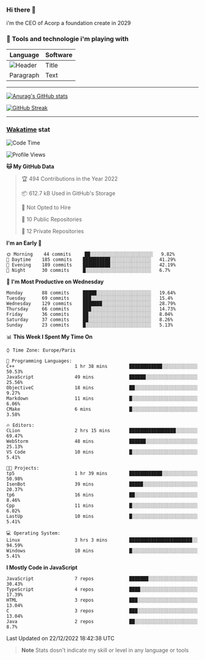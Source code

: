 ### Hi there 👋

i'm the CEO of Acorp a foundation create in 2029  

### 🧰 Tools and technologie i'm playing with

 | Language | Software |
| ----------- | ----------- |
| ![Header](https://img.shields.io/badge/Nuxt3-green&style=for-the-badge&logo=nustjs&logoColor=00DC82) | Title |
| Paragraph | Text |

---

[![Anurag's GitHub stats](https://github-readme-stats.vercel.app/api?username=ackimixs&show_icons=true&theme=github_dark&count_private=true)](https://www.ackimixs.xyz)

[![GitHub Streak](https://github-readme-streak-stats.herokuapp.com?user=Ackimixs&theme=github-dark-blue&date_format=j%20M%5B%20Y%5D&mode=weekly)](https://git.io/streak-stats)

---
 
 ### [Wakatime](https://wakatime.com/) stat

<!--START_SECTION:waka-->
![Code Time](http://img.shields.io/badge/Code%20Time-315%20hrs%203%20mins-blue)

![Profile Views](http://img.shields.io/badge/Profile%20Views-100-blue)

**🐱 My GitHub Data** 

> 🏆 494 Contributions in the Year 2022
 > 
> 📦 612.7 kB Used in GitHub's Storage 
 > 
> 🚫 Not Opted to Hire
 > 
> 📜 10 Public Repositories 
 > 
> 🔑 12 Private Repositories  
 > 
**I'm an Early 🐤** 

```text
🌞 Morning    44 commits     ██░░░░░░░░░░░░░░░░░░░░░░░   9.82% 
🌆 Daytime    185 commits    ██████████░░░░░░░░░░░░░░░   41.29% 
🌃 Evening    189 commits    ██████████░░░░░░░░░░░░░░░   42.19% 
🌙 Night      30 commits     █░░░░░░░░░░░░░░░░░░░░░░░░   6.7%

```
📅 **I'm Most Productive on Wednesday** 

```text
Monday       88 commits     █████░░░░░░░░░░░░░░░░░░░░   19.64% 
Tuesday      69 commits     ███░░░░░░░░░░░░░░░░░░░░░░   15.4% 
Wednesday    129 commits    ███████░░░░░░░░░░░░░░░░░░   28.79% 
Thursday     66 commits     ███░░░░░░░░░░░░░░░░░░░░░░   14.73% 
Friday       36 commits     ██░░░░░░░░░░░░░░░░░░░░░░░   8.04% 
Saturday     37 commits     ██░░░░░░░░░░░░░░░░░░░░░░░   8.26% 
Sunday       23 commits     █░░░░░░░░░░░░░░░░░░░░░░░░   5.13%

```


📊 **This Week I Spent My Time On** 

```text
⌚︎ Time Zone: Europe/Paris

💬 Programming Languages: 
C++                      1 hr 38 mins        ████████████░░░░░░░░░░░░░   50.53% 
JavaScript               49 mins             ██████░░░░░░░░░░░░░░░░░░░   25.56% 
ObjectiveC               18 mins             ██░░░░░░░░░░░░░░░░░░░░░░░   9.27% 
Markdown                 11 mins             █░░░░░░░░░░░░░░░░░░░░░░░░   6.06% 
CMake                    6 mins              █░░░░░░░░░░░░░░░░░░░░░░░░   3.58%

🔥 Editors: 
CLion                    2 hrs 15 mins       █████████████████░░░░░░░░   69.47% 
WebStorm                 48 mins             ██████░░░░░░░░░░░░░░░░░░░   25.13% 
VS Code                  10 mins             █░░░░░░░░░░░░░░░░░░░░░░░░   5.41%

🐱‍💻 Projects: 
tp5                      1 hr 39 mins        ████████████░░░░░░░░░░░░░   50.98% 
IsenBot                  39 mins             █████░░░░░░░░░░░░░░░░░░░░   20.37% 
tp6                      16 mins             ██░░░░░░░░░░░░░░░░░░░░░░░   8.46% 
Cpp                      11 mins             █░░░░░░░░░░░░░░░░░░░░░░░░   6.02% 
LastUp                   10 mins             █░░░░░░░░░░░░░░░░░░░░░░░░   5.41%

💻 Operating System: 
Linux                    3 hrs 3 mins        ███████████████████████░░   94.59% 
Windows                  10 mins             █░░░░░░░░░░░░░░░░░░░░░░░░   5.41%

```

**I Mostly Code in JavaScript** 

```text
JavaScript               7 repos             ███████░░░░░░░░░░░░░░░░░░   30.43% 
TypeScript               4 repos             ████░░░░░░░░░░░░░░░░░░░░░   17.39% 
HTML                     3 repos             ███░░░░░░░░░░░░░░░░░░░░░░   13.04% 
C                        3 repos             ███░░░░░░░░░░░░░░░░░░░░░░   13.04% 
Java                     2 repos             ██░░░░░░░░░░░░░░░░░░░░░░░   8.7%

```



 Last Updated on 22/12/2022 18:42:38 UTC
<!--END_SECTION:waka-->

> **Note**
> Stats dosn't indicate my skill or level in any language or tools
